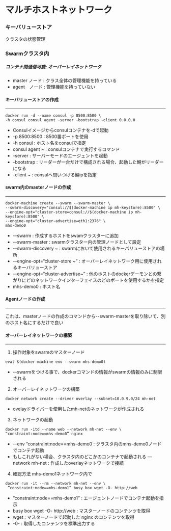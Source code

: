 # マルチホストネットワーク
### キーバリューストア
クラスタの状態管理
### Swarmクラスタ内
##### コンテナ間通信可能: オーバーレイネットワーク
+ master ノード : クラス全体の管理機能を持っている 
+ agent　ノード : 管理機能を持っていない

#### キーバリューストアの作成
---
```
docker run -d --name consul -p 8500:8500 \
-h consul consul agent -server -bootstrap -client 0.0.0.0
```
+  Consulイメージからconsulコンテナを-dで起動
+ -p 8500:8500 : 8500番ポートを使用
+ -h consul : ホスト名をconsulで指定
+ consul agent ~ : consulコンテナで実行するコマンド
+ -server : サーバーモードのエージェントを起動
+ -bootstrap : リーダーが一台だけで構成される場合、起動した鯖がリーダーになる
+ -client ~ : consulへ問いつける鯖ipを指定

#### swarm内のmasterノードの作成
---
``` 
docker-machine create --swarm --swarm-master \
--swarm-discovery="consul://$(docker-machine ip mh-keystore):8500" \
--engine-opt="cluster-store=consul://$(docker-machine ip mh-keystore):8500" \
--engine-opt="cluster-advertise=eth1:2376" \
mhs-demo0
```
+ --swarm : 作成するホストをswamクラスターに追加
+ --swarm-master : swarmクラスター内の管理ノードとして設定
+ --swarm-discovery ~ : swarmにおいて使用されるキーバリューストアの場所
+ --engine-opt=“cluster-store ~” : オーバーレイネットワーク用に使用されるキーバリューストア
+ --engine-opt=“cluster-advertise~” : 他のホストのdockerデーモンとの繋がりにどのネットワークインターフェイスのどのポートを使用するかを指定
+ mhs-demo0 : ホスト名

#### Agentノードの作成
---
これは、masterノードの作成のコマンドから--swarm-masterを取り除いて、別のホスト名にするだけで良い

#### オーバーレイネットワークの構築
---
1. 操作対象をswarmのマスターノード
```
eval $(docker-machine env --swarm mhs-demo0)
```
 + --swarmをつける事で、dockerコマンドの情報がswarmの情報のみに制限される

2. オーバーレイネットワークの構築
```
docker network create --driver overlay --subnet=10.0.9.0/24 mh-net
```
 + ovelayドライバーを使用したmh-netのネットワークが作成される

3. ネットワークの起動 
```
docker run -itd --name web --network mh-net --env \ 
“constraint:node==mhs-demo0” nginx
```
 + --env “constraint:node==mhs-demo0 : クラスタ内のmhs-demo0ノードでコンテナ起動
 + もしこれがない場合、クラスタ内のどこかのコンテナで起動される
	—network mh-net : 作成したoverlayネットワークで接続 

4. 確認方法
mhs-demo1ネットワーク内で
```
docker run -it --rm --network mh-net --env \
 ”constraint:node==mhs-demo1” busy box wget -O- http://web
```
 + ”constraint:node==mhs-demo1” : エージェントノードでコンテナ起動を指示
 + busy box wget -O- http://web : マスターノードのコンテンツを取得
 + wget : マスターノードで起動した nginx のコンテンツを取得
 + -0- : 取得したコンテンツを標準出力する